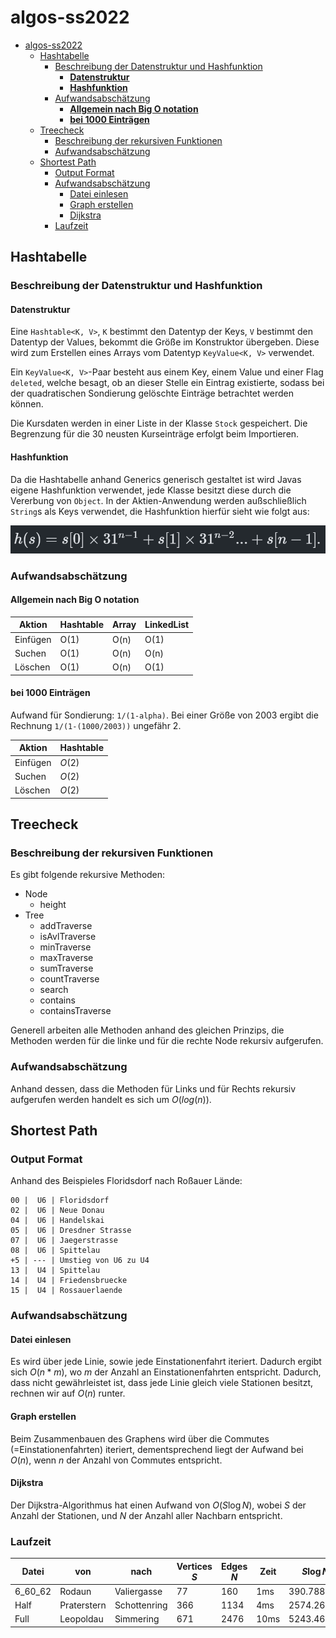 # algos-ss2022

- [algos-ss2022](#algos-ss2022)
  - [Hashtabelle](#hashtabelle)
    - [Beschreibung der Datenstruktur und Hashfunktion](#beschreibung-der-datenstruktur-und-hashfunktion)
      - [**Datenstruktur**](#datenstruktur)
      - [**Hashfunktion**](#hashfunktion)
    - [Aufwandsabschätzung](#aufwandsabschätzung)
      - [**Allgemein nach Big O notation**](#allgemein-nach-big-o-notation)
      - [**bei 1000 Einträgen**](#bei-1000-einträgen)
  - [Treecheck](#treecheck)
    - [Beschreibung der rekursiven Funktionen](#beschreibung-der-rekursiven-funktionen)
    - [Aufwandsabschätzung](#aufwandsabschätzung-1)
  - [Shortest Path](#shortest-path)
    - [Output Format](#output-format)
    - [Aufwandsabschätzung](#aufwandsabschätzung-2)
      - [Datei einlesen](#datei-einlesen)
      - [Graph erstellen](#graph-erstellen)
      - [Dijkstra](#dijkstra)
    - [Laufzeit](#laufzeit)

## Hashtabelle
### Beschreibung der Datenstruktur und Hashfunktion
#### **Datenstruktur**
Eine `Hashtable<K, V>`, `K` bestimmt den Datentyp der Keys, `V` bestimmt den Datentyp der Values, bekommt die Größe im Konstruktor übergeben. Diese wird zum Erstellen eines Arrays vom Datentyp `KeyValue<K, V>` verwendet.

Ein `KeyValue<K, V>`-Paar besteht aus einem Key, einem Value und einer Flag `deleted`, welche besagt, ob an dieser Stelle ein Eintrag existierte, sodass bei der quadratischen Sondierung gelöschte Einträge betrachtet werden können.

Die Kursdaten werden in einer Liste in der Klasse `Stock` gespeichert. Die Begrenzung für die 30 neusten Kurseinträge erfolgt beim Importieren.

#### **Hashfunktion**

Da die Hashtabelle anhand Generics generisch gestaltet ist wird Javas eigene Hashfunktion verwendet, jede Klasse besitzt diese durch die Vererbung von `Object`. In der Aktien-Anwendung werden außschließlich `String`s als Keys verwendet, die Hashfunktion hierfür sieht wie folgt aus:

![Java String Hash](https://raw.githubusercontent.com/YusTheYokai/algos-ss2022/f4c57671622945e60e405454546905b243cd5869/src/main/resources/javaStringHash.png)

### Aufwandsabschätzung
#### **Allgemein nach Big O notation**

| Aktion   | Hashtable | Array  | LinkedList  |
|----------|-----------|--------|-------------|
| Einfügen | O(1)      | O(n)   | O(1)        |
| Suchen   | O(1)      | O(n)   | O(n)        |
| Löschen  | O(1)      | O(n)   | O(1)        |

#### **bei 1000 Einträgen**

Aufwand für Sondierung: `1/(1-alpha)`. Bei einer Größe von 2003 ergibt die Rechnung `1/(1-(1000/2003))` ungefähr 2.

| Aktion   | Hashtable |
|----------|-----------|
| Einfügen | $O(2)$    |
| Suchen   | $O(2)$    |
| Löschen  | $O(2)$    |

## Treecheck
### Beschreibung der rekursiven Funktionen
Es gibt folgende rekursive Methoden:

- Node
  - height
- Tree
  - addTraverse
  - isAvlTraverse
  - minTraverse 
  - maxTraverse
  - sumTraverse
  - countTraverse
  - search
  - contains
  - containsTraverse

Generell arbeiten alle Methoden anhand des gleichen Prinzips, die Methoden werden für die linke und für die rechte Node rekursiv aufgerufen.

### Aufwandsabschätzung
Anhand dessen, dass die Methoden für Links und für Rechts rekursiv aufgerufen werden handelt es sich um $O(log(n))$.

## Shortest Path
### Output Format
Anhand des Beispieles Floridsdorf nach Roßauer Lände:  
```
00 |  U6 | Floridsdorf  
02 |  U6 | Neue Donau  
04 |  U6 | Handelskai  
05 |  U6 | Dresdner Strasse  
07 |  U6 | Jaegerstrasse  
08 |  U6 | Spittelau  
+5 | --- | Umstieg von U6 zu U4  
13 |  U4 | Spittelau  
14 |  U4 | Friedensbruecke  
15 |  U4 | Rossauerlaende
```  

### Aufwandsabschätzung
#### Datei einlesen
Es wird über jede Linie, sowie jede Einstationenfahrt iteriert. Dadurch ergibt sich $O(n*m)$, wo $m$ der Anzahl an Einstationenfahrten entspricht. Dadurch, dass nicht gewährleistet ist, dass jede Linie gleich viele Stationen besitzt, rechnen wir auf $O(n)$ runter.

#### Graph erstellen
Beim Zusammenbauen des Graphens wird über die Commutes (=Einstationenfahrten) iteriert, dementsprechend liegt der Aufwand bei $O(n)$, wenn $n$ der Anzahl von Commutes entspricht.

#### Dijkstra
Der Dijkstra-Algorithmus hat einen Aufwand von $O(S \log N)$, wobei $S$ der Anzahl der Stationen, und $N$ der Anzahl aller Nachbarn entspricht.

### Laufzeit
| Datei |von        |nach        |Vertices $S$|Edges $N$|Zeit|$S \log N$|
|-------|-----------|------------|------------|---------|----|----------|
|6_60_62|Rodaun     |Valiergasse |77          |160      |1ms |390.788384|
|  Half |Praterstern|Schottenring|366         |1134     |4ms |2574.26337|
|  Full |Leopoldau  |Simmering   |671         |2476     |10ms|5243.46215|
